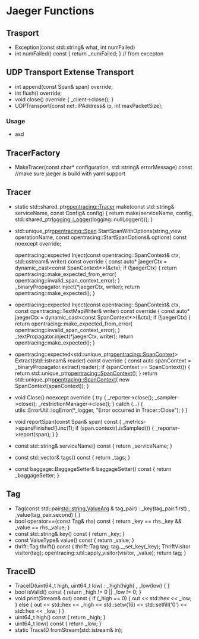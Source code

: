 # Jaeger Functions
## Trasport
 - Exception(const std::string& what, int numFailed)
 - int numFailed() const { return _numFailed; } // from excepton
## UDP Transport Extense Transport
 - int append(const Span& span) override;
 - int flush() override;
 - void close() override { _client->close(); }
 - UDPTransport(const net::IPAddress& ip, int maxPacketSize);
### Usage
 - asd
## TracerFactory
 - MakeTracer(const char* configuration, std::string& errorMessage) const
 //make sure jaeger is build with yaml support
## Tracer
 - static std::shared_ptr<opentracing::Tracer>
    make(const std::string& serviceName, const Config& config)
    {
        return make(serviceName,
                    config,
                    std::shared_ptr<logging::Logger>(logging::nullLogger()));
    }
 - std::unique_ptr<opentracing::Span>
    StartSpanWithOptions(string_view operationName,
                         const opentracing::StartSpanOptions& options) const
        noexcept override;

    opentracing::expected<void> Inject(const opentracing::SpanContext& ctx,
                                       std::ostream& writer) const override
    {
        const auto* jaegerCtx = dynamic_cast<const SpanContext*>(&ctx);
        if (!jaegerCtx) {
            return opentracing::make_expected_from_error<void>(
                opentracing::invalid_span_context_error);
        }
        _binaryPropagator.inject(*jaegerCtx, writer);
        return opentracing::make_expected();
    }
 - opentracing::expected<void>
    Inject(const opentracing::SpanContext& ctx,
           const opentracing::TextMapWriter& writer) const override
    {
        const auto* jaegerCtx = dynamic_cast<const SpanContext*>(&ctx);
        if (!jaegerCtx) {
            return opentracing::make_expected_from_error<void>(
                opentracing::invalid_span_context_error);
        }
        _textPropagator.inject(*jaegerCtx, writer);
        return opentracing::make_expected();
    }
 - opentracing::expected<std::unique_ptr<opentracing::SpanContext>>
    Extract(std::istream& reader) const override
    {
        const auto spanContext = _binaryPropagator.extract(reader);
        if (spanContext == SpanContext()) {
            return std::unique_ptr<opentracing::SpanContext>();
        }
        return std::unique_ptr<opentracing::SpanContext>(
            new SpanContext(spanContext));
    }
 - void Close() noexcept override
    {
        try {
            _reporter->close();
            _sampler->close();
            _restrictionManager->close();
        } catch (...) {
            utils::ErrorUtil::logError(*_logger,
                                       "Error occurred in Tracer::Close");
        }
    }
 - void reportSpan(const Span& span) const
    {
        _metrics->spansFinished().inc(1);
        if (span.context().isSampled()) {
            _reporter->report(span);
        }
    }
 - const std::string& serviceName() const { return _serviceName; }
 - const std::vector<Tag>& tags() const { return _tags; }
 - const baggage::BaggageSetter& baggageSetter() const
    {
        return _baggageSetter;
    }
## Tag
 - Tag(const std::pair<std::string,ValueArg> & tag_pair)
        : _key(tag_pair.first)
        , _value(tag_pair.second)
    {
    }
 - bool operator==(const Tag& rhs) const
    {
        return _key == rhs._key && _value == rhs._value;
    }
 - const std::string& key() const { return _key; }
 - const ValueType& value() const { return _value; }
 - thrift::Tag thrift() const
    {
        thrift::Tag tag;
        tag.__set_key(_key);
        ThriftVisitor visitor(tag);
        opentracing::util::apply_visitor(visitor, _value);
        return tag;
    }
## TraceID
 - TraceID(uint64_t high, uint64_t low)
        : _high(high)
        , _low(low)
    {
    }
 - bool isValid() const { return _high != 0 || _low != 0; }
 - void print(Stream& out) const
    {
        if (_high == 0) {
            out << std::hex << _low;
        }
        else {
            out << std::hex << _high << std::setw(16) << std::setfill('0')
                << std::hex << _low;
        }
    }
 - uint64_t high() const { return _high; }
 - uint64_t low() const { return _low; }
 - static TraceID fromStream(std::istream& in);